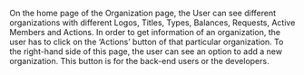On the home page of the Organization page, the User can see different organizations with different Logos, Titles, Types, Balances, Requests, Active Members and Actions. In order to get information of an organization, the user has to click on the ‘Actions’ button of that particular organization.
To the right-hand side of this page, the user can see an option to add a new organization. This button is for the back-end users or the developers.